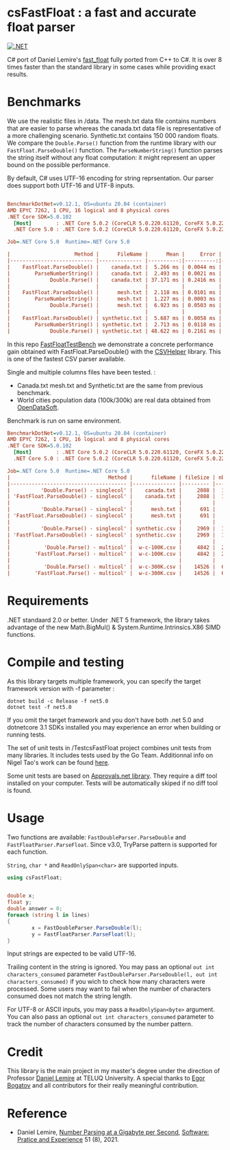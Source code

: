 # csFastFloat : a fast and accurate float parser
[![.NET](https://github.com/CarlVerret/csFastFloat/actions/workflows/dotnet.yml/badge.svg)](https://github.com/CarlVerret/csFastFloat/actions/workflows/dotnet.yml)

C# port of Daniel Lemire's [fast_float](https://github.com/fastfloat/fast_float)  fully ported from C++ to C#. It is over 8 times faster than the standard library in some cases while providing exact results.  

# Benchmarks

We use the realistic files  in /data. The mesh.txt data file contains numbers that are easier to parse whereas the canada.txt data file is representative of a more challenging scenario. Synthetic.txt contains 150 000 random floats. We compare  the `Double.Parse()` function from the runtime library with our `FastFloat.ParseDouble()` function. The `ParseNumberString()` function parses the string itself without any float computation: it might represent an upper bound on the possible performance. 

By default, C# uses UTF-16 encoding for string reprsentation.  Our parser does support both UTF-16 and UTF-8 inputs.


``` ini

BenchmarkDotNet=v0.12.1, OS=ubuntu 20.04 (container)
AMD EPYC 7262, 1 CPU, 16 logical and 8 physical cores
.NET Core SDK=5.0.102
  [Host]        : .NET Core 5.0.2 (CoreCLR 5.0.220.61120, CoreFX 5.0.220.61120), X64 RyuJIT
  .NET Core 5.0 : .NET Core 5.0.2 (CoreCLR 5.0.220.61120, CoreFX 5.0.220.61120), X64 RyuJIT

Job=.NET Core 5.0  Runtime=.NET Core 5.0

|                     Method |      FileName |      Mean |     Error |    StdDev |       Min | Ratio | MFloat/s |     MB/s |
|--------------------------- |-------------- |----------:|----------:|----------:|----------:|------:|---------:|---------:|
|    FastFloat.ParseDouble() |    canada.txt |  5.266 ms | 0.0044 ms | 0.0042 ms |  5.257 ms |  0.14 |    21.14 |   397.18 | 
|        ParseNumberString() |    canada.txt |  2.493 ms | 0.0021 ms | 0.0020 ms |  2.490 ms |  0.07 |    44.64 |   838.71 |
|             Double.Parse() |    canada.txt | 37.171 ms | 0.2416 ms | 0.2141 ms | 36.911 ms |  1.00 |     3.01 |    56.57 |
|                            |               |           |           |           |           |       |          |          |
|    FastFloat.ParseDouble() |      mesh.txt |  2.118 ms | 0.0101 ms | 0.0094 ms |  2.101 ms |  0.31 |    34.75 |   295.09 |  
|        ParseNumberString() |      mesh.txt |  1.227 ms | 0.0003 ms | 0.0003 ms |  1.227 ms |  0.18 |    59.53 |   505.44 |
|             Double.Parse() |      mesh.txt |  6.923 ms | 0.0503 ms | 0.0470 ms |  6.800 ms |  1.00 |    10.74 |    91.18 |
|                            |               |           |           |           |           |       |          |          |
|    FastFloat.ParseDouble() | synthetic.txt |  5.687 ms | 0.0058 ms | 0.0048 ms |  5.677 ms |  0.12 |    26.42 |   522.97 |
|        ParseNumberString() | synthetic.txt |  2.713 ms | 0.0118 ms | 0.0104 ms |  2.701 ms |  0.06 |    55.54 |  1099.39 |
|             Double.Parse() | synthetic.txt | 48.622 ms | 0.2161 ms | 0.2022 ms | 48.324 ms |  1.00 |     3.10 |    61.44 |
```

In this repo [FastFloatTestBench](https://github.com/CarlVerret/FastFloatTestBench) we demonstrate a concrete performance gain obtained with FastFloat.ParseDouble() with the [CSVHelper](https://github.com/JoshClose/CsvHelper) library.  This is one of the fastest CSV parser available.

Single and multiple columns files have been tested. :
- Canada.txt mesh.txt and Synthetic.txt are the same from previous benchmark.
- World cities population data (100k/300k) are real data obtained from [OpenDataSoft](https://public.opendatasoft.com/explore/dataset/worldcitiespop).

Benchmark is run on same environment.


``` ini
BenchmarkDotNet=v0.12.1, OS=ubuntu 20.04 (container)
AMD EPYC 7262, 1 CPU, 16 logical and 8 physical cores
.NET Core SDK=5.0.102
  [Host]        : .NET Core 5.0.2 (CoreCLR 5.0.220.61120, CoreFX 5.0.220.61120), X64 RyuJIT
  .NET Core 5.0 : .NET Core 5.0.2 (CoreCLR 5.0.220.61120, CoreFX 5.0.220.61120), X64 RyuJIT

Job=.NET Core 5.0  Runtime=.NET Core 5.0
|                                Method |      fileName | fileSize | nbFloat |      Mean |    Error |   StdDev |       Min | Ratio | RatioSD | MFloat/s |
|-------------------------------------- |-------------- |--------- |-------- |----------:|---------:|---------:|----------:|------:|--------:|---------:|
|          'Double.Parse() - singlecol' |    canada.txt |     2088 |  111126 |  85.74 ms | 0.361 ms | 0.320 ms |  85.08 ms |  1.00 |    0.00 |     1.31 |
| 'FastFloat.ParseDouble() - singlecol' |    canada.txt |     2088 |  111126 |  41.61 ms | 0.161 ms | 0.150 ms |  41.34 ms |  0.49 |    0.00 |     2.69 |
|                                       |               |          |         |           |          |          |           |       |         |          |
|          'Double.Parse() - singlecol' |      mesh.txt |      691 |   73019 |  35.29 ms | 0.252 ms | 0.236 ms |  34.91 ms |  1.00 |    0.00 |     2.09 |
| 'FastFloat.ParseDouble() - singlecol' |      mesh.txt |      691 |   73019 |  20.89 ms | 0.177 ms | 0.166 ms |  20.64 ms |  0.59 |    0.01 |     3.54 |
|                                       |               |          |         |           |          |          |           |       |         |          |
|          'Double.Parse() - singlecol' | synthetic.csv |     2969 |  150000 | 114.15 ms | 0.760 ms | 0.673 ms | 113.23 ms |  1.00 |    0.00 |     1.32 |
| 'FastFloat.ParseDouble() - singlecol' | synthetic.csv |     2969 |  150000 |  56.53 ms | 0.403 ms | 0.377 ms |  55.85 ms |  0.49 |    0.00 |     2.69 |
|                                       |               |          |         |           |          |          |           |       |         |          |
|           'Double.Parse() - multicol' |  w-c-100K.csv |     4842 |  200002 | 191.88 ms | 1.811 ms | 1.694 ms | 189.68 ms |  1.00 |    0.00 |     1.05 |
|        'FastFloat.Parse() - multicol' |  w-c-100K.csv |     4842 |  200002 | 171.18 ms | 1.386 ms | 1.082 ms | 168.70 ms |  0.89 |    0.01 |     1.19 |
|                                       |               |          |         |           |          |          |           |       |         |          |
|           'Double.Parse() - multicol' |  w-c-300K.csv |    14526 |  600002 | 587.42 ms | 2.435 ms | 2.277 ms | 582.98 ms |  1.00 |    0.00 |     1.03 |
|        'FastFloat.Parse() - multicol' |  w-c-300K.csv |    14526 |  600002 | 493.40 ms | 5.625 ms | 4.697 ms | 487.38 ms |  0.84 |    0.01 |     1.23 |

```



# Requirements

.NET standaard 2.0 or better. Under .NET 5 framework, the library takes advantage of the new Math.BigMul() & System.Runtime.Intrinsics.X86 SIMD functions.

# Compile and testing

As this library targets multiple framework, you can specify the target framework version with -f parameter :

``` command line
dotnet build -c Release -f net5.0
dotnet test -f net5.0

```
If you omit the target framework and you don't have both .net 5.0 and dotnetcore 3.1 SDKs installed you may experience an error when building or running tests.

The set of unit tests in /TestcsFastFloat project combines unit tests from many libraries.  It includes tests used by the Go Team.
Additionnal info on Nigel Tao's work can be found [here](https://nigeltao.github.io/blog/2020/eisel-lemire.html#testing).

Some unit tests are based on [Approvals.net library](https://github.com/approvals/ApprovalTests.Net).  They require a diff tool installed on your computer.  Tests will be automatically skiped if no diff tool is found.


# Usage

Two functions are available: `FastDoubleParser.ParseDouble` and `FastFloatParser.ParseFloat`. Since v3.0, TryParse pattern is supported for each function.

`String`, `char *`  and `ReadOnlySpan<char>` are supported inputs.

```C#
using csFastFloat;


double x;
float y;
double answer = 0;
foreach (string l in lines)
{
        x = FastDoubleParser.ParseDouble(l);
        y = FastFloatParser.ParseFloat(l);
}
```

Input strings are expected to be valid UTF-16.

Trailing content in the string is ignored.  You may pass an optional `out int characters_consumed` parameter
`FastDoubleParser.ParseDouble(l, out int characters_consumed)` if you wich to check how many characters were processed. Some users may want to fail when the number of characters consumed does not match the string length.


For UTF-8 or ASCII inputs, you may pass a `ReadOnlySpan<byte>` argument. You can also pass
an optional `out int characters_consumed` parameter to track the number of characters consumed
by the number pattern.




# Credit
This library is the main project in my master's degree under the direction of Professor [Daniel Lemire](https://github.com/lemire) at TELUQ University.
A special thanks to [Egor Bogatov](https://github.com/EgorBo) and all contributors for their really meaningful contribution.

# Reference

- Daniel Lemire, [Number Parsing at a Gigabyte per Second](https://arxiv.org/abs/2101.11408), [Software: Pratice and Experience](https://onlinelibrary.wiley.com/doi/10.1002/spe.2984) 51 (8), 2021.

